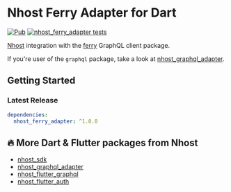 # Nhost Ferry Adapter for Dart

[![Pub](https://img.shields.io/pub/v/nhost_ferry_adapter)](https://pub.dev/packages/nhost_ferry_adapter)
[![nhost_ferry_adapter tests](https://github.com/nhost/nhost-dart/actions/workflows/test.nhost_ferry_adapter.yaml/badge.svg)](https://github.com/nhost/nhost-dart/actions/workflows/test.nhost_ferry_adapter.yaml)

[Nhost](https://nhost.io) integration with the
[ferry](https://pub.dev/packages/graphql) GraphQL client package.

If you're user of the `graphql` package, take a look at
[nhost_graphql_adapter](https://pub.dev/packages/nhost_graphql_adapter).

## Getting Started
### Latest Release

```yaml
dependencies:
  nhost_ferry_adapter: ^1.0.0
```

## 🔥 More Dart & Flutter packages from Nhost

* [nhost_sdk](https://pub.dev/packages/nhost_sdk)
* [nhost_graphql_adapter](https://pub.dev/packages/nhost_graphql_adapter)
* [nhost_flutter_graphql](https://pub.dev/packages/nhost_flutter_graphql)
* [nhost_flutter_auth](https://pub.dev/packages/nhost_flutter_auth)
